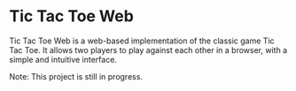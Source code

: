 # Tic Tac Toe Web

Tic Tac Toe Web is a web-based implementation of the classic game Tic Tac Toe. It allows two players to play against each other in a browser, with a simple and intuitive interface.

Note: This project is still in progress.
